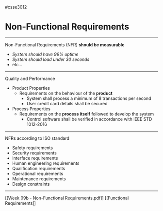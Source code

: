 #csse3012 
# Non-Functional Requirements
___

Non-Functional Requirements (NFR) **should be measurable**
- *System should have 99% uptime*
- *System should load under 30 seconds*
- etc...
___

Quality and Performance 
- Product Properties
	- Requirements on the behaviour of the **product**
		- System shall process a minimum of 8 transactions per second
		- User credit card details shall be secured
- Process Properties
	- Requirements on the **process itself** followed to develop the system
		- Control software shall be verified in accordance with IEEE STD 1012-2016

---
NFRs according to ISO standard

- Safety requirements 
- Security requirements 
- Interface requirements
- Human engineering requirements 
- Qualification requirements 
- Operational requirements 
- Maintenance requirements
- Design constraints

---
[[Week 09b - Non-Functional Requirements.pdf]]
[[Functional Requirements]]
